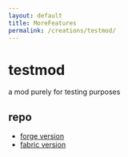```yaml
---
layout: default
title: MoreFeatures
permalink: /creations/testmod/
---
```

# testmod
a mod purely for testing purposes
## repo
* [forge version](https://github.com/xf8b/TestMod/tree/forge/1.15.2/)
* [fabric version](https://github.com/xf8b/TestMod/tree/fabric/1.16.2/)
